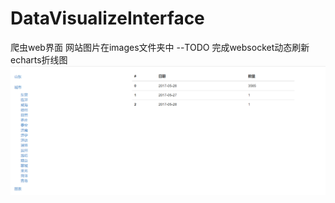 # DataVisualizeInterface
爬虫web界面
网站图片在images文件夹中
--TODO 完成websocket动态刷新echarts折线图
![](https://github.com/willwinworld/DataVisualizeInterface/blob/master/images/2DDA%40YR5EZW09R9Z%7DNT(%60)U.png)

